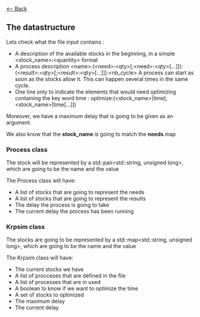 [<-- Back](../../README.md)
## The datastructure

Lets check what the file input contains : 
- A description of the available stocks in the beginning, in a simple <stock_name>:<quantity\> format
- A process description
<name\>:(<need\>:<qty\>[;<need\>:<qty\>[...]]):(<result\>:<qty\>[;<result\>:<qty\>[...]]):<nb_cycle\>
A process can start as soon as the stocks allow it. This can happen several times
in the same cycle.
- One line only to indicate the elements that would need optimizing containing the
key word time :
optimize:(<stock_name>|time[;<stock_name>|time[...]])

Moreover, we have a maximum delay that is going to be given as an argument.

We also know that the **stock_name** is going to match the **needs**.map


### Process class

The stock will be represented by a std::pair<std::string, unsigned long>, which are going to be the name and the value

The Process class will have:
- A list of stocks that are going to represent the needs
- A list of stocks that are going to represent the results
- The delay the process is going to take
- The current delay the process has been running

### Krpsim class

The stocks are going to be represented by a std::map<std::string, unsigned long>, which are going to be the name and the value

The Krpsim class will have: 
- The current stocks we have
- A list of procceses that are defined in the file
- A list of processes that are in used 
- A boolean to know if we want to optimize the time
- A set of stocks to optimized
- The maximum delay
- The current delay

